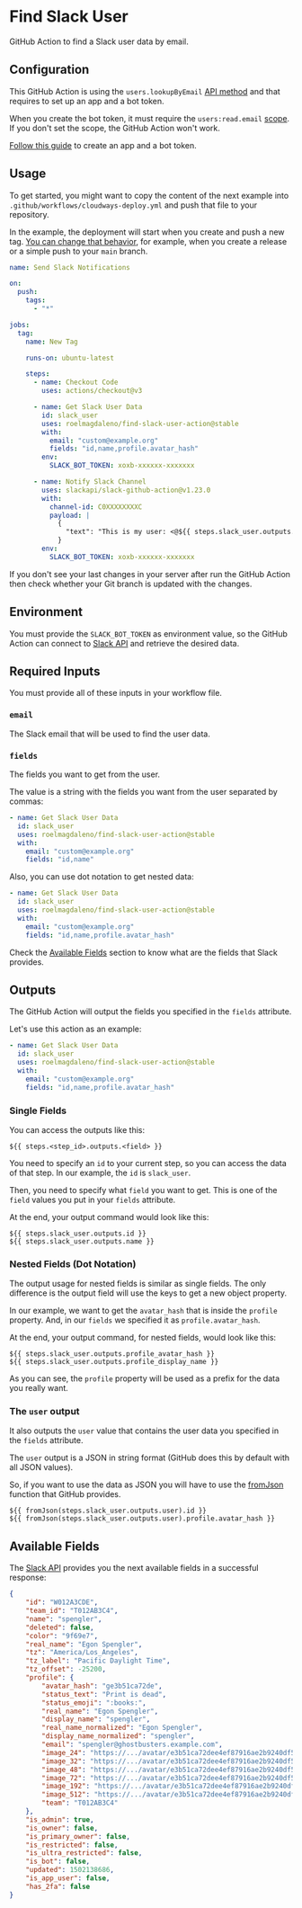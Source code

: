 # Find Slack User

GitHub Action to find a Slack user data by email.

## Configuration

This GitHub Action is using the `users.lookupByEmail` [API method](https://api.slack.com/methods/users.lookupByEmail) and that requires to set up an app and a bot token.

When you create the bot token, it must require the `users:read.email` [scope](https://api.slack.com/scopes/users:read.email). If you don't set the scope, the GitHub Action won't work.

[Follow this guide](https://api.slack.com/authentication/basics) to create an app and a bot token.

## Usage

To get started, you might want to copy the content of the next example into `.github/workflows/cloudways-deploy.yml` and push that file to your repository.

In the example, the deployment will start when you create and push a new tag. [You can change that behavior](https://docs.github.com/en/actions/reference/events-that-trigger-workflows), for example, when you create a release or a simple push to your `main` branch.

```yaml
name: Send Slack Notifications

on:
  push:
    tags:
      - "*"

jobs:
  tag:
    name: New Tag

    runs-on: ubuntu-latest

    steps:
      - name: Checkout Code
        uses: actions/checkout@v3

      - name: Get Slack User Data
        id: slack_user
        uses: roelmagdaleno/find-slack-user-action@stable
        with:
          email: "custom@example.org"
          fields: "id,name,profile.avatar_hash"
        env:
          SLACK_BOT_TOKEN: xoxb-xxxxxx-xxxxxxx

      - name: Notify Slack Channel
        uses: slackapi/slack-github-action@v1.23.0
        with:
          channel-id: C0XXXXXXXXC
          payload: |
            {
              "text": "This is my user: <@${{ steps.slack_user.outputs.id }}> -- This is my name: ${{ steps.slack_user.outputs.name }} -- And this is my avatar_hash: ${{ steps.slack_user.outputs.profile_avatar_hash }}"
            }
        env:
          SLACK_BOT_TOKEN: xoxb-xxxxxx-xxxxxxx
```

If you don't see your last changes in your server after run the GitHub Action then check whether your Git branch is updated with the changes.

## Environment

You must provide the `SLACK_BOT_TOKEN` as environment value, so the GitHub Action can connect to [Slack API](https://api.slack.com/methods/users.lookupByEmail) and retrieve the desired data.

## Required Inputs

You must provide all of these inputs in your workflow file.

### `email`

The Slack email that will be used to find the user data.

### `fields`

The fields you want to get from the user.

The value is a string with the fields you want from the user separated by commas:

```yaml
- name: Get Slack User Data
  id: slack_user
  uses: roelmagdaleno/find-slack-user-action@stable
  with:
    email: "custom@example.org"
    fields: "id,name"
```

Also, you can use dot notation to get nested data:

```yaml
- name: Get Slack User Data
  id: slack_user
  uses: roelmagdaleno/find-slack-user-action@stable
  with:
    email: "custom@example.org"
    fields: "id,name,profile.avatar_hash"
```

Check the [Available Fields](#available-fields) section to know what are the fields that Slack provides.

## Outputs

The GitHub Action will output the fields you specified in the `fields` attribute.

Let's use this action as an example:

```yaml
- name: Get Slack User Data
  id: slack_user
  uses: roelmagdaleno/find-slack-user-action@stable
  with:
    email: "custom@example.org"
    fields: "id,name,profile.avatar_hash"
```

### Single Fields

You can access the outputs like this:

```
${{ steps.<step_id>.outputs.<field> }}
```

You need to specify an `id` to your current step, so you can access the data of that step. In our example, the `id` is `slack_user`.

Then, you need to specify what `field` you want to get. This is one of the `field` values you put in your `fields` attribute.

At the end, your output command would look like this:

```
${{ steps.slack_user.outputs.id }}
${{ steps.slack_user.outputs.name }}
```

### Nested Fields (Dot Notation)

The output usage for nested fields is similar as single fields. The only difference is the output field will use the keys to get a new object property.

In our example, we want to get the `avatar_hash` that is inside the `profile` property. And, in our `fields` we specified it as `profile.avatar_hash`.

At the end, your output command, for nested fields, would look like this:

```
${{ steps.slack_user.outputs.profile_avatar_hash }}
${{ steps.slack_user.outputs.profile_display_name }}
```

As you can see, the `profile` property will be used as a prefix for the data you really want.

### The `user` output

It also outputs the `user` value that contains the user data you specified in the `fields` attribute.

The `user` output is a JSON in string format (GitHub does this by default with all JSON values).

So, if you want to use the data as JSON you will have to use the [fromJson](https://docs.github.com/en/actions/learn-github-actions/expressions#fromjson) function that GitHub provides.

```
${{ fromJson(steps.slack_user.outputs.user).id }}
${{ fromJson(steps.slack_user.outputs.user).profile.avatar_hash }}
```

## Available Fields

The [Slack API](https://api.slack.com/methods/users.lookupByEmail#examples) provides you the next available fields in a successful response:

```json
{
    "id": "W012A3CDE",
    "team_id": "T012AB3C4",
    "name": "spengler",
    "deleted": false,
    "color": "9f69e7",
    "real_name": "Egon Spengler",
    "tz": "America/Los_Angeles",
    "tz_label": "Pacific Daylight Time",
    "tz_offset": -25200,
    "profile": {
        "avatar_hash": "ge3b51ca72de",
        "status_text": "Print is dead",
        "status_emoji": ":books:",
        "real_name": "Egon Spengler",
        "display_name": "spengler",
        "real_name_normalized": "Egon Spengler",
        "display_name_normalized": "spengler",
        "email": "spengler@ghostbusters.example.com",
        "image_24": "https://.../avatar/e3b51ca72dee4ef87916ae2b9240df50.jpg",
        "image_32": "https://.../avatar/e3b51ca72dee4ef87916ae2b9240df50.jpg",
        "image_48": "https://.../avatar/e3b51ca72dee4ef87916ae2b9240df50.jpg",
        "image_72": "https://.../avatar/e3b51ca72dee4ef87916ae2b9240df50.jpg",
        "image_192": "https://.../avatar/e3b51ca72dee4ef87916ae2b9240df50.jpg",
        "image_512": "https://.../avatar/e3b51ca72dee4ef87916ae2b9240df50.jpg",
        "team": "T012AB3C4"
    },
    "is_admin": true,
    "is_owner": false,
    "is_primary_owner": false,
    "is_restricted": false,
    "is_ultra_restricted": false,
    "is_bot": false,
    "updated": 1502138686,
    "is_app_user": false,
    "has_2fa": false
}
```
